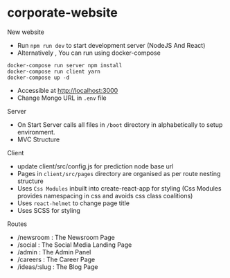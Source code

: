# corporate-website
New website

- Run `npm run dev` to start development server (NodeJS And React)
- Alternatively , You can run using docker-compose
```
docker-compose run server npm install
docker-compose run client yarn
docker-compose up -d
``` 
- Accessible at [http://localhost:3000](http://localhost:3000)
- Change Mongo URL in `.env` file

Server
- On Start Server calls all files in `/boot` directory in alphabetically to setup environment. 
- MVC Structure

Client
- update client/src/config.js for prediction node base url
- Pages in `client/src/pages` directory are organised as per route nesting structure
- Uses `Css Modules` inbuilt into create-react-app for styling (Css Modules provides namespacing in css and avoids css class coalitions)
- Uses `react-helmet` to change page title
- Uses SCSS for styling

Routes
- /newsroom : The Newsroom Page
- /social : The Social Media Landing Page
- /admin : The Admin Panel
- /careers : The Career Page
- /ideas/:slug : The Blog Page
